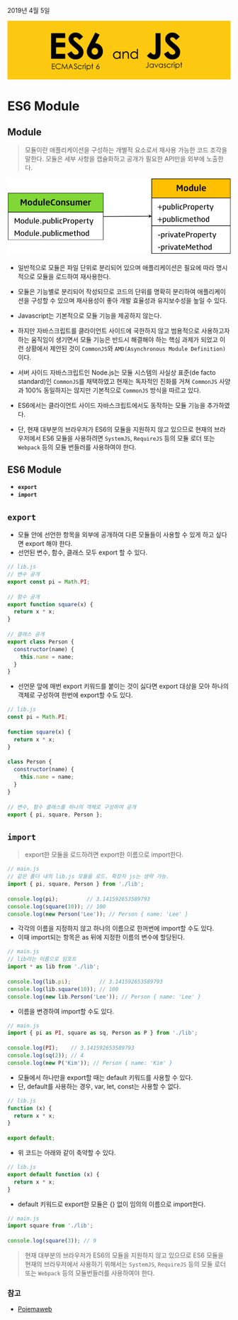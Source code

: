 2019년 4월 5일

![nodejs-logo](img/es6-logo.png)

# ES6 Module

## Module
> 모듈이란 애플리케이션을 구성하는 개별적 요소로서 재사용 가능한 코드 조각을 말한다. 모듈은 세부 사항을 캡슐화하고 공개가 필요한 API만을 외부에 노출한다.

![nodejs-logo](img/module-pattern.png)

- 일반적으로 모듈은 파일 단위로 분리되어 있으며 애플리케이션은 필요에 따라 명시적으로 모듈을 로드하여 재사용한다.

- 모듈은 기능별로 분리되어 작성되므로 코드의 단위를 명확히 분리하여 애플리케이션을 구성할 수 있으며 재사용성이 좋아 개발 효율성과 유지보수성을 높일 수 있다.

- Javascript는 기본적으로 모듈 기능을 제공하지 않는다.
- 하지만 자바스크립트를 클라이언트 사이드에 국한하지 않고 범용적으로 사용하고자 하는 움직임이 생기면서 모듈 기능은 반드시 해결해야 하는 핵심 과제가 되었고 이런 상황에서 제안된 것이 `CommonJS`와 `AMD(Asynchronous Module Definition)`이다.

- 서버 사이드 자바스크립트인 Node.js는 모듈 시스템의 사실상 표준(de facto standard)인 `CommonJS`를 채택하였고 현재는 독자적인 진화를 거쳐 `CommonJS` 사양과 100% 동일하지는 않지만 기본적으로 `CommonJS` 방식을 따르고 있다.

- ES6에서는 클라이언트 사이드 자바스크립트에서도 동작하는 모듈 기능을 추가하였다. 

- 단, 현재 대부분의 브라우저가 ES6의 모듈을 지원하지 않고 있으므로 현재의 브라우저에서 ES6 모듈을 사용하려면 `SystemJS`, `RequireJS` 등의 모듈 로더 또는 `Webpack` 등의 모듈 번들러를 사용하여야 한다.

## ES6 Module
- **`export`**
- **`import`**

## `export`

- 모듈 안에 선언한 항목을 외부에 공개하여 다른 모듈들이 사용할 수 있게 하고 싶다면 export 해야 한다. 
- 선언된 변수, 함수, 클래스 모두 export 할 수 있다. 

```javascript
// lib.js
// 변수 공개
export const pi = Math.PI;

// 함수 공개
export function square(x) {
  return x * x;
}

// 클래스 공개
export class Person {
  constructor(name) {
    this.name = name;
  }
}
``` 

- 선언문 앞에 매번 export 키워드를 붙이는 것이 싫다면 export 대상을 모아 하나의 객체로 구성하여 한번에 export할 수도 있다.

```javascript
// lib.js
const pi = Math.PI;

function square(x) {
  return x * x;
}

class Person {
  constructor(name) {
    this.name = name;
  }
}

// 변수, 함수 클래스를 하나의 객체로 구성하여 공개
export { pi, square, Person };
```

## `import`
> export한 모듈을 로드하려면 export한 이름으로 import한다.
  
```javascript
// main.js
// 같은 폴더 내의 lib.js 모듈을 로드. 확장자 js는 생략 가능.
import { pi, square, Person } from './lib';

console.log(pi);         // 3.141592653589793
console.log(square(10)); // 100
console.log(new Person('Lee')); // Person { name: 'Lee' }
```

- 각각의 이름을 지정하지 않고 하나의 이름으로 한꺼번에 import할 수도 있다. 
- 이때 import되는 항목은 as 뒤에 지정한 이름의 변수에 할당된다.

```javascript
// main.js
// lib라는 이름으로 임포트
import * as lib from './lib';

console.log(lib.pi);         // 3.141592653589793
console.log(lib.square(10)); // 100
console.log(new lib.Person('Lee')); // Person { name: 'Lee' }
```

- 이름을 변경하여 import할 수도 있다.

```javascript
// main.js
import { pi as PI, square as sq, Person as P } from './lib';

console.log(PI);    // 3.141592653589793
console.log(sq(2)); // 4
console.log(new P('Kim')); // Person { name: 'Kim' }
```

- 모듈에서 하나만을 export할 때는 default 키워드를 사용할 수 있다. 
- 단, default를 사용하는 경우, var, let, const는 사용할 수 없다.
  
```javascript
// lib.js
function (x) {
  return x * x;
}

export default;
```

- 위 코드는 아래와 같이 축약할 수 있다.

```javascript
// lib.js
export default function (x) {
  return x * x;
}
```

- default 키워드로 export한 모듈은 {} 없이 임의의 이름으로 import한다.

```javascript
// main.js
import square from './lib';

console.log(square(3)); // 9
```

> 현재 대부분의 브라우저가 ES6의 모듈을 지원하지 않고 있으므로 ES6 모듈을 현재의 브라우저에서 사용하기 위해서는 `SystemJS`, `RequireJS` 등의 모듈 로더 또는 `Webpack` 등의 모듈번들러를 사용하여야 한다.


### 참고

- [Poiemaweb](https://poiemaweb.com/es6-module)








